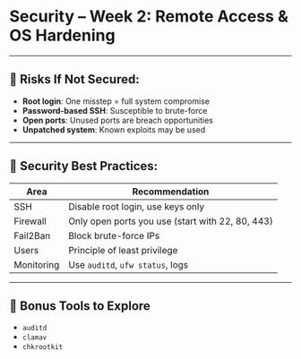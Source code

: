 # Security – Week 2: Remote Access & OS Hardening

---

## 🚨 Risks If Not Secured:

- **Root login**: One misstep = full system compromise
- **Password-based SSH**: Susceptible to brute-force
- **Open ports**: Unused ports are breach opportunities
- **Unpatched system**: Known exploits may be used

---

## 🔐 Security Best Practices:

| Area | Recommendation |
|------|----------------|
| SSH | Disable root login, use keys only |
| Firewall | Only open ports you use (start with 22, 80, 443) |
| Fail2Ban | Block brute-force IPs |
| Users | Principle of least privilege |
| Monitoring | Use `auditd`, `ufw status`, logs |

---

## 🔑 Bonus Tools to Explore

- `auditd`
- `clamav`
- `chkrootkit`
